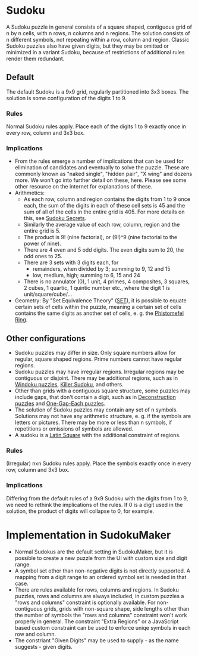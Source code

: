 # Sudoku
A Sudoku puzzle in general consists of a square shaped, contiguous grid of n by n cells, with n rows, n columns and n regions.
The solution consists of n different symbols, not repeating within a row, column and region.
Classic Sudoku puzzles also have given digits, but they may be omitted or minimized in a variant Sudoku, because of restrictions of additional rules render them redundant.

## Default
The default Sudoku is a 9x9 grid, regularly partitioned into 3x3 boxes.
The solution is some configuration of the digits 1 to 9.

### Rules
Normal Sudoku rules apply. Place each of the digits 1 to 9 exactly once in every row, column and 3x3 box.

### Implications
* From the rules emerge a number of implications that can be used for elimination of candidates and eventually to solve the puzzle.
  These are commonly known as "naked single", "hidden pair", "X wing" and dozens more.
  We won't go into further detail on these, here. Please see some other resource on the internet for explanations of these.
* Arithmetics:
  * As each row, column and region contains the digits from 1 to 9 once each, the sum of the digits in each of these cell sets is 45 and the sum of all of the cells in the entire grid is 405.
    For more details on this, see [Sudoku Secrets](/concepts/secrets/sudoku.md).
  * Similarly the average value of each row, column, region and the entire grid is 5.
  * The product is 9! (nine factorial), or (9!)^9 (nine factorial to the power of nine).
  * There are 4 even and 5 odd digits. The even digits sum to 20, the odd ones to 25.
  * There are 3 sets with 3 digits each, for
    * remainders, when divided by 3; summing to 9, 12 and 15
    * low, medium, high; summing to 6, 15 and 24
  * There is no annulator (0), 1 unit, 4 primes, 4 composites, 3 squares, 2 cubes, 1 quartic, 1 quintic number etc., where the digit 1 is unit/square/cube/...
* Geometry: By "Set Equivalence Theory" ([SET](set/README.md)), it is possible to equate certain sets of cells within the puzzle, meaning a certain set of cells contains the same digits as another set of cells,
  e. g. the [Phistomefel Ring](set/README.md#phistomefel-ring).

## Other configurations
* Sudoku puzzles may differ in size. Only square numbers allow for regular, square shaped regions. Prime numbers cannot have regular regions.
* Sudoku puzzles may have irregular regions. Irregular regions may be contiguous or disjoint. There may be additional regions, such as in [Windoku puzzles](/constraints/windoku/README.md), [Killer Sudoku](/constraints/cages/README.md#killer-cages), and others.
* Other than grids with a contiguous square structure, some puzzles may include gaps, that don't contain a digit, such as in [Deconstruction puzzles](/constraints/deconstruction/README.md) and [One-Gap-Each puzzles](one-gap-each.md).
* The solution of Sudoku puzzles may contain any set of n symbols. Solutions may not have any arithmetic structure, e. g. if the symbols are letters or pictures.
  There may be more or less than n symbols, if repetitions or omissions of symbols are allowed.
* A sudoku is a [Latin Square](latin-squares.md) with the additional constraint of regions.

### Rules
(Irregular) nxn Sudoku rules apply. Place the symbols exactly once in every row, column and 3x3 box.

### Implications
Differing from the default rules of a 9x9 Sudoku with the digits from 1 to 9, we need to rethink the implications of the rules.
If 0 is a digit used in the solution, the product of digits will collapse to 0, for example.

# Implementation in SudokuMaker
* Normal Sudokus are the default setting in SudokuMaker, but it is possible to create a new puzzle from the UI with custom size and digit range.
* A symbol set other than non-negative digits is not directly supported. A mapping from a digit range to an ordered symbol set is needed in that case.
* There are rules available for rows, columns and regions. In Sudoku puzzles, rows and columns are always included, in custom puzzles a "rows and columns" constraint is optionally available.
  For non-contiguous grids, grids with non-square shape, side lengths other than the number of symbols the "rows and columns" constraint won't work properly in general.
  The constraint "Extra Regions" or a JavaScript based custom constraint can be used to enforce uniqe symbols in each row and column.
* The constriant "Given Digits" may be used to supply - as the name suggests - given digits.
